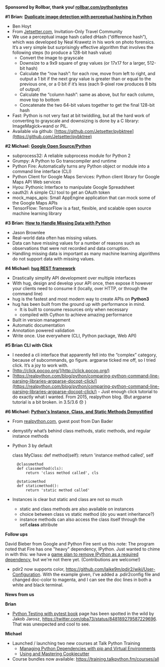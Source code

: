 **Sponsored by Rollbar, thank you! [rollbar.com/pythonbytes](http://rollbar.com/pythonbytes)**

**#1 Brian:** [**Duplicate image detection with perceptual hashing in Python**](http://tech.jetsetter.com/2017/03/21/duplicate-image-detection/)

- Ben Hoyt
- From [Jetsetter.com](https://www.jetsetter.com/), Invitation-Only Travel Community
- We use a perceptual image hash called dHash (“difference hash”), which was developed by Neal Krawetz in his work on photo forensics. It’s a very simple but surprisingly effective algorithm that involves the following steps (to produce a 128-bit hash value)
  - Convert the image to grayscale
  - Downsize to a 9x9 square of gray values (or 17x17 for a larger, 512-bit hash)
  - Calculate the “row hash”: for each row, move from left to right, and output a 1 bit if the next gray value is greater than or equal to the previous one, or a 0 bit if it’s less (each 9-pixel row produces 8 bits of output)
  - Calculate the “column hash”: same as above, but for each column, move top to bottom
  - Concatenate the two 64-bit values together to get the final 128-bit hash
- Fast: Python is not very fast at bit twiddling, but all the hard work of converting to grayscale and downsizing is done by a C library: ImageMagick+wand or PIL.
- Available via github: [https://github.com/Jetsetter/pybktree](https://github.com/Jetsetter/pybktree)

**#2 Michael:** [**Google Open Source/Python**](https://opensource.google.com/projects/search?q=python)

- subprocess32: A reliable subprocess module for Python 2
- Grumpy: A Python to Go transcompiler and runtime
- Python Fire: Automatically turns any Python object or module into a command line interface (CLI)
- Python Client for Google Maps Services: Python client library for Google Maps API Web services
- Hyou: Pythonic Interface to manipulate Google Spreadsheet
- oauth2l: A simple CLI tool to get an OAuth token
- mock_maps_apis: Small AppEngine application that can mock some of the Google Maps APIs
- TensorFlow: TensorFlow is a fast, flexible, and scalable open source machine learning library 

**#3 Brian:** [**How to Handle Missing Data with Python**](http://machinelearningmastery.com/handle-missing-data-python/)

- Jason Brownlee
- Real-world data often has missing values.
- Data can have missing values for a number of reasons such as observations that were not recorded and data corruption.
- Handling missing data is important as many machine learning algorithms do not support data with missing values.


**#4 Michael:** [**hug REST framework**](http://www.hug.rest/)

- Drastically simplify API development over multiple interfaces
- With hug, design and develop your API once, then expose it however your clients need to consume it (locally, over HTTP, or through the command line)
- hug is the fastest and most modern way to create APIs on **Python3**
- hug has been built from the ground up with performance in mind.
  - It is built to consume resources only when necessary
  - compiled with Cython to achieve amazing performance
- Built in version management
- Automatic documentation
- Annotation powered validation
- Write once. Use everywhere (CLI, Python package, Web API)

**#5 Brian** **CLI with Click**

- I needed a cli interface that apparently fell into the “complex” category, because of subcommands, go figure. argparse ticked me off, so I tried click. It’s a joy to work with.
- [http://click.pocoo.org/](http://click.pocoo.org/)
- [https://realpython.com/blog/python/comparing-python-command-line-parsing-libraries-argparse-docopt-click/](https://realpython.com/blog/python/comparing-python-command-line-parsing-libraries-argparse-docopt-click/) - Just enough click tutorial to do exactly what I wanted. From 2015, realpython blog. (But argparse tutorial is a bit broken. in 3.5/3.6 😞 )

**#6 Michael:** [**Python's Instance, Class, and Static Methods Demystified**](https://realpython.com/blog/python/instance-class-and-static-methods-demystified/)

- From [realpython.com](https://realpython.com), guest post from Dan Bader
- demystify what’s behind class methods, static methods, and regular instance methods
- Python 3 by default


    class MyClass:
        def method(self):
            return 'instance method called', self
    
        @classmethod
        def classmethod(cls):
            return 'class method called', cls
    
        @staticmethod
        def staticmethod():
            return 'static method called'
- Instances is clear but static and class are not so much
  - static and class methods are also available on instances
  - choice between class vs static method (do you want inheritance?)
  - instance methods can also access the class itself through the self.__class__ attribute

**Follow ups**

David Bieber from Google and Python Fire sent us this note: The program noted that Fire has one "heavy" dependency, IPython. Just wanted to chime in with this: we have a [game plan to remove IPython as a required dependency](https://github.com/google/python-fire/issues/7#issuecomment-284266940), but we're not there yet. (Contributions are welcome!)


- pdir2 now supports color, https://github.com/laike9m/pdir2/wiki/User-Configuration. With the example given, I’ve added a .pdir2config file and changed doc-color to magenta, and I can see the doc lines in both a white and black terminal.

**News from us**

**Brian** 

- [Python Testing with pytest book](https://pragprog.com/book/bopytest/python-testing-with-pytest) page has been spotted in the wild by Jakob Jarosz, https://twitter.com/qba73/status/848189279587229696. That was unexpected and cool to see.

**Michael**

- Launched / launching two new courses at Talk Python Training
  - [Managing Python Dependencies with pip and Virtual Environments](https://training.talkpython.fm/courses/explore_python_dependencies_course/managing-python-dependencies-with-pip-and-virtual-environments)
  - [Using and Mastering Cookiecutter](https://training.talkpython.fm/courses/explore_cookiecutter_course/using-and-mastering-cookiecutter-templates-for-project-creation)
- Course bundles now available: https://training.talkpython.fm/courses/all



